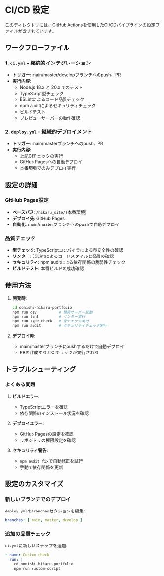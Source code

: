 # CI/CD 設定

このディレクトリには、GitHub Actionsを使用したCI/CDパイプラインの設定ファイルが含まれています。

## ワークフローファイル

### 1. `ci.yml` - 継続的インテグレーション
- **トリガー**: main/master/developブランチへのpush、PR
- **実行内容**:
  - Node.js 18.x と 20.x でのテスト
  - TypeScript型チェック
  - ESLintによるコード品質チェック
  - npm auditによるセキュリティチェック
  - ビルドテスト
  - プレビューサーバーの動作確認

### 2. `deploy.yml` - 継続的デプロイメント
- **トリガー**: main/masterブランチへのpush、PR
- **実行内容**:
  - 上記CIチェックの実行
  - GitHub Pagesへの自動デプロイ
  - 本番環境でのみデプロイ実行

## 設定の詳細

### GitHub Pages設定
- **ベースパス**: `/hikaru_site/` (本番環境)
- **デプロイ先**: GitHub Pages
- **自動化**: main/masterブランチへのpushで自動デプロイ

### 品質チェック
- **型チェック**: TypeScriptコンパイラによる型安全性の確認
- **リンター**: ESLintによるコードスタイルと品質の確認
- **セキュリティ**: npm auditによる依存関係の脆弱性チェック
- **ビルドテスト**: 本番ビルドの成功確認

## 使用方法

1. **開発時**:
   ```bash
   cd oonishi-hikaru-portfolio
   npm run dev          # 開発サーバー起動
   npm run lint         # リンター実行
   npm run type-check   # 型チェック実行
   npm run audit        # セキュリティチェック実行
   ```

2. **デプロイ時**:
   - main/masterブランチにpushするだけで自動デプロイ
   - PRを作成するとCIチェックが実行される

## トラブルシューティング

### よくある問題

1. **ビルドエラー**:
   - TypeScriptエラーを確認
   - 依存関係のインストール状況を確認

2. **デプロイエラー**:
   - GitHub Pagesの設定を確認
   - リポジトリの権限設定を確認

3. **セキュリティ警告**:
   - `npm audit fix`で自動修正を試行
   - 手動で依存関係を更新

## 設定のカスタマイズ

### 新しいブランチでのデプロイ
`deploy.yml`の`branches`セクションを編集:
```yaml
branches: [ main, master, develop ]
```

### 追加の品質チェック
`ci.yml`に新しいステップを追加:
```yaml
- name: Custom check
  run: |
    cd oonishi-hikaru-portfolio
    npm run custom-script
``` 
